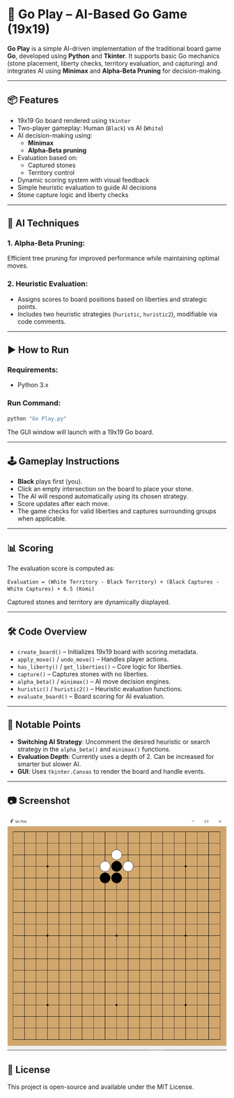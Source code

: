 
# 🧠 Go Play – AI-Based Go Game (19x19)

**Go Play** is a simple AI-driven implementation of the traditional board game **Go**, developed using **Python** and **Tkinter**. It supports basic Go mechanics (stone placement, liberty checks, territory evaluation, and capturing) and integrates AI using **Minimax** and **Alpha-Beta Pruning** for decision-making.

---

## 📦 Features

- 19x19 Go board rendered using `tkinter`
- Two-player gameplay: Human (`Black`) vs AI (`White`)
- AI decision-making using:
  - **Minimax**
  - **Alpha-Beta pruning**
- Evaluation based on:
  - Captured stones
  - Territory control
- Dynamic scoring system with visual feedback
- Simple heuristic evaluation to guide AI decisions
- Stone capture logic and liberty checks

---

## 🧠 AI Techniques

### 1. **Alpha-Beta Pruning**:
Efficient tree pruning for improved performance while maintaining optimal moves.

### 2. **Heuristic Evaluation**:
- Assigns scores to board positions based on liberties and strategic points.
- Includes two heuristic strategies (`huristic`, `huristic2`), modifiable via code comments.

---

## ▶️ How to Run

### Requirements:
- Python 3.x

### Run Command:

```bash
python "Go Play.py"
```

The GUI window will launch with a 19x19 Go board.

---

## 🕹️ Gameplay Instructions

- **Black** plays first (you).
- Click an empty intersection on the board to place your stone.
- The AI will respond automatically using its chosen strategy.
- Score updates after each move.
- The game checks for valid liberties and captures surrounding groups when applicable.

---

## 📊 Scoring

The evaluation score is computed as:

```
Evaluation = (White Territory - Black Territory) + (Black Captures - White Captures) + 6.5 (Komi)
```

Captured stones and territory are dynamically displayed.

---

## 🛠️ Code Overview

- `create_board()` – Initializes 19x19 board with scoring metadata.
- `apply_move()` / `undo_move()` – Handles player actions.
- `has_liberty()` / `get_liberties()` – Core logic for liberties.
- `capture()` – Captures stones with no liberties.
- `alpha_beta()` / `minimax()` – AI move decision engines.
- `huristic()` / `huristic2()` – Heuristic evaluation functions.
- `evaluate_board()` – Board scoring for AI evaluation.

---

## 📌 Notable Points

- **Switching AI Strategy**: Uncomment the desired heuristic or search strategy in the `alpha_beta()` and `minimax()` functions.
- **Evaluation Depth**: Currently uses a depth of 2. Can be increased for smarter but slower AI.
- **GUI**: Uses `tkinter.Canvas` to render the board and handle events.

---

## 📷 Screenshot

![Go Game UI](image.png)


## 📄 License

This project is open-source and available under the MIT License.
